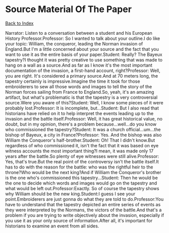 # Source Material Of The Paper
[Back to Index](https://github.com/windows10010/tpoExtractor/blob/master/README.md)

Narrator: Listen to a conversation between a student and his European History Professor.Professor: So I wanted to talk about your outline.I do like your topic: William, the conqueror, leading the Norman invasion of England.But I'm a little concerned about your source and the fact that you want to use it as the entire basis of your paper.Student: Really? The Bayeux tapestry?I thought it was pretty creative to use something that was made to hang on a wall as a source.And as far as I know it's the most important documentation of the invasion, a first-hand account, right?Professor: Well, you are right. It's considered a primary source.And at 70 meters long, the tapestry certainly is impressive.Imagine the time it took for those embroiderers to sew all those words and images to tell the story of the Norman forces sailing from France to England.So, yeah, it's an amazing artifact, but what's problematic is that the tapestry is a very controversial source.Were you aware of this?Student: Well, I know some pieces of it were probably lost.Professor: It is incomplete, but...Student: But I also read that historians have relied on it to help interpret the events leading up to the invasion and the battle itself.Professor: Well, it has great historical value, no doubt, but in my opinion, there's a problem because...well...do you know who commissioned the tapestry?Student: It was a church official...um...the bishop of Bayeux, a city in France?Professor: Yes. And the bishop was also William the Conqueror's half-brother.Student: Oh! That I didn't know.But regardless of who commissioned it, isn't the fact that it was based on eye witness accounts the most important thing?I mean, it was made only 17 years after the battle.So plenty of eye witnesses were still alive.Professor: Yes, that's true.But the real point of the controversy isn't the battle itself.It has to do with the reason for the battle: who was the rightful heir to the throne?Who would be the next king?And if William the Conqueror's brother is the one who's commissioned this tapestry...Student: Then he would be the one to decide which words and images would go on the tapestry and what would be left out.Professor:Exactly. So of course the tapestry shows why William should be the new king.Student:I guess I see your point.Embroiderers are just gonna do what they are told to do.Professor:You have to understand that the tapestry depicted an entire series of events as they were interpreted by the Normans, the victors of the battle.And that's a problem if you are trying to write objectively about the invasion, especially if you use it as your only source of information.After all, it's important for historians to examine an event from all sides.
 